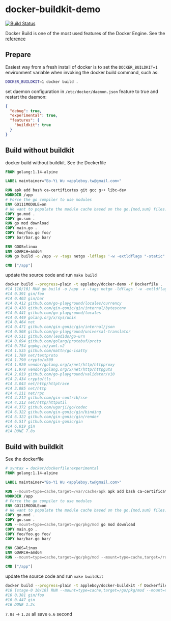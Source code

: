 # docker-buildkit-demo

[![Build Status](https://cloud.drone.io/api/badges/go-training/docker-buildkit-demo/status.svg)](https://cloud.drone.io/go-training/docker-buildkit-demo)

Docker Build is one of the most used features of the Docker Engine. See the [reference](https://docs.docker.com/develop/develop-images/build_enhancements/)

## Prepare

Easiest way from a fresh install of docker is to set the `DOCKER_BUILDKIT=1` environment variable when invoking the docker build command, such as:

```sh
DOCKER_BUILDKIT=1 docker build .
```

set daemon configuration in `/etc/docker/daemon.json` feature to true and restart the daemon:

```json
{
  "debug": true,
  "experimental": true,
  "features": {
    "buildkit": true
  }
}
```

## Build without buildkit

docker build without buildkit. See the Dockerfile

```dockerfile
FROM golang:1.14-alpine

LABEL maintainer="Bo-Yi Wu <appleboy.tw@gmail.com>"

RUN apk add bash ca-certificates git gcc g++ libc-dev
WORKDIR /app
# Force the go compiler to use modules
ENV GO111MODULE=on
# We want to populate the module cache based on the go.{mod,sum} files.
COPY go.mod .
COPY go.sum .
RUN go mod download
COPY main.go .
COPY foo/foo.go foo/
COPY bar/bar.go bar/

ENV GOOS=linux
ENV GOARCH=amd64
RUN go build -o /app -v -tags netgo -ldflags '-w -extldflags "-static"' .

CMD ["/app"]
```

update the source code and run `make build`

```sh
docker build --progress=plain -t appleboy/docker-demo -f Dockerfile .
#14 [10/10] RUN go build -o /app -v -tags netgo -ldflags '-w -extldflags "-s...
#14 0.391 gin/foo
#14 0.403 gin/bar
#14 0.412 github.com/go-playground/locales/currency
#14 0.438 github.com/gin-gonic/gin/internal/bytesconv
#14 0.441 github.com/go-playground/locales
#14 0.449 golang.org/x/sys/unix
#14 0.464 net
#14 0.471 github.com/gin-gonic/gin/internal/json
#14 0.508 github.com/go-playground/universal-translator
#14 0.511 github.com/leodido/go-urn
#14 0.694 github.com/golang/protobuf/proto
#14 0.754 gopkg.in/yaml.v2
#14 1.535 github.com/mattn/go-isatty
#14 1.789 net/textproto
#14 1.790 crypto/x509
#14 1.920 vendor/golang.org/x/net/http/httpproxy
#14 1.978 vendor/golang.org/x/net/http/httpguts
#14 2.019 github.com/go-playground/validator/v10
#14 2.434 crypto/tls
#14 3.043 net/http/httptrace
#14 3.085 net/http
#14 4.211 net/rpc
#14 4.212 github.com/gin-contrib/sse
#14 4.212 net/http/httputil
#14 4.372 github.com/ugorji/go/codec
#14 6.322 github.com/gin-gonic/gin/binding
#14 6.322 github.com/gin-gonic/gin/render
#14 6.517 github.com/gin-gonic/gin
#14 6.819 gin
#14 DONE 7.8s
```

## Build with buildkit

See the dockerfile

```dockerfile
# syntax = docker/dockerfile:experimental
FROM golang:1.14-alpine

LABEL maintainer="Bo-Yi Wu <appleboy.tw@gmail.com>"

RUN --mount=type=cache,target=/var/cache/apk apk add bash ca-certificates git gcc g++ libc-dev
WORKDIR /app
# Force the go compiler to use modules
ENV GO111MODULE=on
# We want to populate the module cache based on the go.{mod,sum} files.
COPY go.mod .
COPY go.sum .
RUN --mount=type=cache,target=/go/pkg/mod go mod download
COPY main.go .
COPY foo/foo.go foo/
COPY bar/bar.go bar/

ENV GOOS=linux
ENV GOARCH=amd64
RUN --mount=type=cache,target=/go/pkg/mod --mount=type=cache,target=/root/.cache/go-build go build -o /app -v -tags netgo -ldflags '-w -extldflags "-static"' .

CMD ["/app"]
```

update the source code and run `make buildkit`

```sh
docker build --progress=plain -t appleboy/docker-buildkit -f Dockerfile.buildkit .
#16 [stage-0 10/10] RUN --mount=type=cache,target=/go/pkg/mod --mount=type=c...
#16 0.381 gin/foo
#16 0.447 gin
#16 DONE 1.2s
```

`7.8s` -> `1.2s` all save `6.6` second
